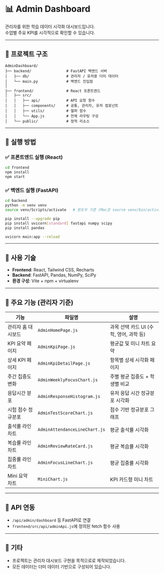 
# 📊 Admin Dashboard

관리자를 위한 학습 데이터 시각화 대시보드입니다.  
수업별 주요 KPI를 시각적으로 확인할 수 있습니다.

---

## 📁 프로젝트 구조

```
AdminDashboard/
├── backend/                # FastAPI 백엔드 서버
│   ├── db/                 # 관리자 / 유저용 더미 데이터
│   └── main.py             # 백엔드 진입점
│
├── frontend/               # React 프론트엔드
│   ├── src/
│   │   ├── api/            # API 요청 함수
│   │   ├── components/     # 공통, 관리자, 유저 컴포넌트
│   │   ├── utils/          # 헬퍼 함수
│   │   └── App.js          # 전체 라우팅 구성
│   └── public/             # 정적 리소스
```

---

## 🚀 실행 방법

### ✅ 프론트엔드 실행 (React)

```bash
cd frontend
npm install
npm start
```

### ✅ 백엔드 실행 (FastAPI)

```bash
cd backend
python -m venv venv
source venv/Scripts/activate   # 윈도우 기준 (Mac은 source venv/bin/activate)

pip install --upgrade pip
pip install uvicorn[standard] fastapi numpy scipy
pip install pandas

uvicorn main:app --reload
```

---

## 🧰 사용 기술

- **Frontend**: React, Tailwind CSS, Recharts
- **Backend**: FastAPI, Pandas, NumPy, SciPy
- **환경 구성**: Vite + npm + virtualenv

---

## 📌 주요 기능 (관리자 기준)

| 기능 | 파일명 | 설명 |
|------|--------|------|
| 관리자 홈 대시보드 | `AdminHomePage.js` | 과목 선택 카드 UI (수학, 영어, 과학 등) |
| KPI 요약 페이지 | `AdminKpiPage.js` | 평균값 및 미니 차트 요약 |
| 상세 KPI 페이지 | `AdminKpiDetailPage.js` | 항목별 상세 시각화 페이지 |
| 주간 집중도 변화 | `AdminWeeklyFocusChart.js` | 주별 평균 집중도 + 학생별 비교 |
| 응답시간 분포 | `AdminResponseHistogram.js` | 유저 응답 시간 정규분포 시각화 |
| 시험 점수 정규분포 | `AdminTestScoreChart.js` | 점수 기반 정규분포 그래프 |
| 출석률 라인 차트 | `AdminAttendanceLineChart.js` | 평균 출석률 시각화 |
| 복습률 라인 차트 | `AdminReviewRateCard.js` | 평균 복습률 시각화 |
| 집중률 라인 차트 | `AdminFocusLineChart.js` | 평균 집중률 시각화 |
| Mini 요약 차트 | `MiniChart.js` | KPI 카드형 미니 차트 |

---

## 🔗 API 연동

- `/api/admin/dashboard` 등 FastAPI로 연결
- `frontend/src/api/adminApi.js`에 정의된 fetch 함수 사용

---

## 📌 기타

- 프로젝트는 관리자 대시보드 구현을 목적으로로 제작되었습니다.
- 모든 데이터는 더미 데이터 기반으로 구성되어 있습니다.
